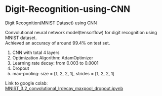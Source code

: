 # Digit-Recognition-using-CNN
Digit Recognition(MNIST Dataset) using CNN

Convolutional neural network model(tensorflow) for digit recognition using MNIST dataset.<br>
Achieved an accuracy of around 99.4% on test set. 

1. CNN with total 4 layers
2. Optimization Algorithm: AdamOptimizer
3. Learning rate decay: from 0.003 to 0.0001
4. Dropout
4. max-pooling: size = [1, 2, 2, 1], strides = [1, 2, 2, 1]

Link to google colab:
[MNIST_3.2_convolutional_lrdecay_maxpool_dropout.ipynb](https://colab.research.google.com/drive/1-rj1-EPw0cIJHiNS4xnSYoKmzqq744M3)
